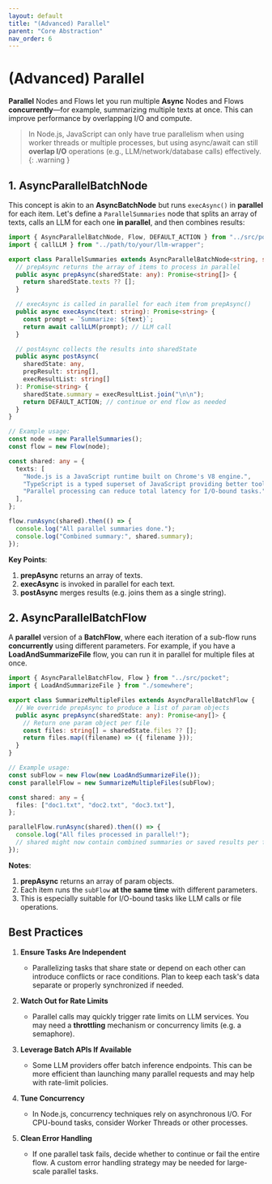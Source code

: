 ```yaml
---
layout: default
title: "(Advanced) Parallel"
parent: "Core Abstraction"
nav_order: 6
---
```


# (Advanced) Parallel

**Parallel** Nodes and Flows let you run multiple **Async** Nodes and Flows **concurrently**—for example, summarizing multiple texts at once. This can improve performance by overlapping I/O and compute.

> In Node.js, JavaScript can only have true parallelism when using worker threads or multiple processes, but using async/await can still **overlap I/O** operations (e.g., LLM/network/database calls) effectively.
{: .warning }

## 1. AsyncParallelBatchNode

This concept is akin to an **AsyncBatchNode** but runs `execAsync()` in **parallel** for each item. Let's define a `ParallelSummaries` node that splits an array of texts, calls an LLM for each one **in parallel**, and then combines results:

```typescript
import { AsyncParallelBatchNode, Flow, DEFAULT_ACTION } from "../src/pocket";
import { callLLM } from "../path/to/your/llm-wrapper";

export class ParallelSummaries extends AsyncParallelBatchNode<string, string> {
  // prepAsync returns the array of items to process in parallel
  public async prepAsync(sharedState: any): Promise<string[]> {
    return sharedState.texts ?? [];
  }

  // execAsync is called in parallel for each item from prepAsync()
  public async execAsync(text: string): Promise<string> {
    const prompt = `Summarize: ${text}`;
    return await callLLM(prompt); // LLM call
  }

  // postAsync collects the results into sharedState
  public async postAsync(
    sharedState: any,
    prepResult: string[],
    execResultList: string[]
  ): Promise<string> {
    sharedState.summary = execResultList.join("\n\n");
    return DEFAULT_ACTION; // continue or end flow as needed
  }
}

// Example usage:
const node = new ParallelSummaries();
const flow = new Flow(node);

const shared: any = {
  texts: [
    "Node.js is a JavaScript runtime built on Chrome's V8 engine.",
    "TypeScript is a typed superset of JavaScript providing better tooling.",
    "Parallel processing can reduce total latency for I/O-bound tasks."
  ],
};

flow.runAsync(shared).then(() => {
  console.log("All parallel summaries done.");
  console.log("Combined summary:", shared.summary);
});
```

**Key Points**:
1. **prepAsync** returns an array of texts.  
2. **execAsync** is invoked in parallel for each text.  
3. **postAsync** merges results (e.g. joins them as a single string).

## 2. AsyncParallelBatchFlow

A **parallel** version of a **BatchFlow**, where each iteration of a sub-flow runs **concurrently** using different parameters. For example, if you have a **LoadAndSummarizeFile** flow, you can run it in parallel for multiple files at once.

```typescript
import { AsyncParallelBatchFlow, Flow } from "../src/pocket";
import { LoadAndSummarizeFile } from "./somewhere";

export class SummarizeMultipleFiles extends AsyncParallelBatchFlow {
  // We override prepAsync to produce a list of param objects
  public async prepAsync(sharedState: any): Promise<any[]> {
    // Return one param object per file
    const files: string[] = sharedState.files ?? [];
    return files.map((filename) => ({ filename }));
  }
}

// Example usage:
const subFlow = new Flow(new LoadAndSummarizeFile());
const parallelFlow = new SummarizeMultipleFiles(subFlow);

const shared: any = {
  files: ["doc1.txt", "doc2.txt", "doc3.txt"],
};

parallelFlow.runAsync(shared).then(() => {
  console.log("All files processed in parallel!");
  // shared might now contain combined summaries or saved results per file
});
```

**Notes**:
1. **prepAsync** returns an array of param objects.  
2. Each item runs the `subFlow` **at the same time** with different parameters.  
3. This is especially suitable for I/O-bound tasks like LLM calls or file operations.

## Best Practices

1. **Ensure Tasks Are Independent**  
   - Parallelizing tasks that share state or depend on each other can introduce conflicts or race conditions. Plan to keep each task's data separate or properly synchronized if needed.

2. **Watch Out for Rate Limits**  
   - Parallel calls may quickly trigger rate limits on LLM services. You may need a **throttling** mechanism or concurrency limits (e.g. a semaphore).

3. **Leverage Batch APIs If Available**  
   - Some LLM providers offer batch inference endpoints. This can be more efficient than launching many parallel requests and may help with rate-limit policies.

4. **Tune Concurrency**  
   - In Node.js, concurrency techniques rely on asynchronous I/O. For CPU-bound tasks, consider Worker Threads or other processes.

5. **Clean Error Handling**  
   - If one parallel task fails, decide whether to continue or fail the entire flow. A custom error handling strategy may be needed for large-scale parallel tasks.
